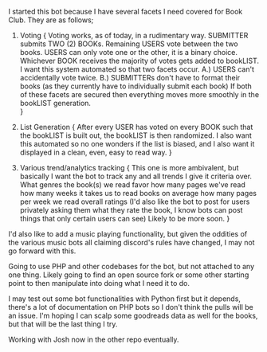 I started this bot because I have several facets I need covered for Book Club. They are as follows;

1. Voting
{
Voting works, as of today, in a rudimentary way. SUBMITTER submits TWO (2) BOOKs. Remaining USERS vote between the two books. USERS can only vote one or the other, it is a binary choice. Whichever BOOK receives the majority of votes gets added to bookLIST. I want this system automated so that two facets occur.
    A.) USERS can't accidentally vote twice.
    B.) SUBMITTERs don't have to format their books (as they currently have to individually submit each book)
If both of these facets are secured then everything moves more smoothly in the bookLIST generation.    
}
    
2. List Generation
{
After every USER has voted on every BOOK such that the bookLIST is built out, the bookLIST is then randomized. I also want this automated so no one wonders if the list is biased, and I also want it displayed in a clean, even, easy to read way.
}

3. Various trend/analytics tracking
{
This one is more ambivalent, but basically I want the bot to track any and all trends I give it criteria over. 
	What genres the book(s) we read favor
	how many pages we've read
	how many weeks it takes us to read books on average
	how many pages per week we read
	overall ratings (I'd also like the bot to post for users privately asking them what they rate the book, I know bots can post things that only certain users can see)
Likely to be more soon.
}

I'd also like to add a music playing functionality, but given the oddities of the various music bots all claiming discord's rules have changed, I may not go forward with this.

Going to use PHP and other codebases for the bot, but not attached to any one thing. Likely going to find an open source fork or some other starting point to then manipulate into doing what I need it to do.

I may test out some bot functionalities with Python first but it depends, there's a lot of documentation on PHP bots so I don't think the pulls will be an issue. I'm hoping I can scalp some goodreads data as well for the books, but that will be the last thing I try.

Working with Josh now in the other repo eventually.
